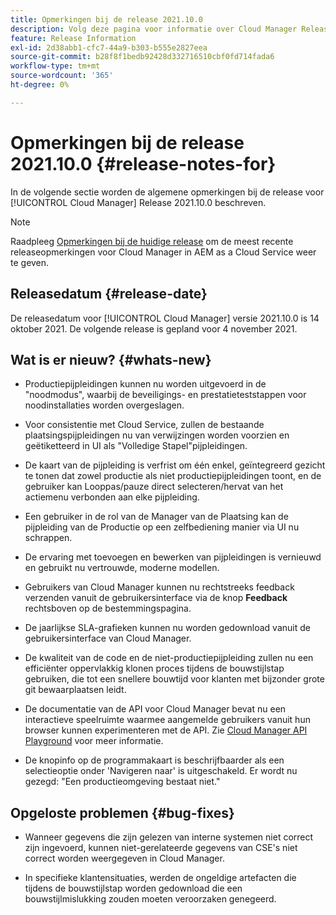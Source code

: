 ```yaml
---
title: Opmerkingen bij de release 2021.10.0
description: Volg deze pagina voor informatie over Cloud Manager Release 2021.10.0
feature: Release Information
exl-id: 2d38abb1-cfc7-44a9-b303-b555e2827eea
source-git-commit: b28f8f1bedb92428d332716510cbf0fd714fada6
workflow-type: tm+mt
source-wordcount: '365'
ht-degree: 0%

---
```


# Opmerkingen bij de release 2021.10.0 {#release-notes-for}

In de volgende sectie worden de algemene opmerkingen bij de release voor [!UICONTROL Cloud Manager] Release 2021.10.0 beschreven.

>[!NOTE]
>Raadpleeg [Opmerkingen bij de huidige release](https://experienceleague.adobe.com/docs/experience-manager-cloud-service/onboarding/getting-access/release-notes-cloud-manager/release-notes-cm-current.html?lang=en#getting-access) om de meest recente releaseopmerkingen voor Cloud Manager in AEM as a Cloud Service weer te geven.

## Releasedatum {#release-date}

De releasedatum voor [!UICONTROL Cloud Manager] versie 2021.10.0 is 14 oktober 2021.
De volgende release is gepland voor 4 november 2021.

## Wat is er nieuw? {#whats-new}

* Productiepijpleidingen kunnen nu worden uitgevoerd in de &quot;noodmodus&quot;, waarbij de beveiligings- en prestatieteststappen voor noodinstallaties worden overgeslagen.

* Voor consistentie met Cloud Service, zullen de bestaande plaatsingspijpleidingen nu van verwijzingen worden voorzien en geëtiketteerd in UI als &quot;Volledige Stapel&quot;pijpleidingen.

* De kaart van de pijpleiding is verfrist om één enkel, geïntegreerd gezicht te tonen dat zowel productie als niet productiepijpleidingen toont, en de gebruiker kan Looppas/pauze direct selecteren/hervat van het actiemenu verbonden aan elke pijpleiding.

* Een gebruiker in de rol van de Manager van de Plaatsing kan de pijpleiding van de Productie op een zelfbediening manier via UI nu schrappen.

* De ervaring met toevoegen en bewerken van pijpleidingen is vernieuwd en gebruikt nu vertrouwde, moderne modellen.

* Gebruikers van Cloud Manager kunnen nu rechtstreeks feedback verzenden vanuit de gebruikersinterface via de knop **Feedback** rechtsboven op de bestemmingspagina.

* De jaarlijkse SLA-grafieken kunnen nu worden gedownload vanuit de gebruikersinterface van Cloud Manager.

* De kwaliteit van de code en de niet-productiepijpleiding zullen nu een efficiënter oppervlakkig klonen proces tijdens de bouwstijlstap gebruiken, die tot een snellere bouwtijd voor klanten met bijzonder grote git bewaarplaatsen leidt.

* De documentatie van de API voor Cloud Manager bevat nu een interactieve speelruimte waarmee aangemelde gebruikers vanuit hun browser kunnen experimenteren met de API. Zie [Cloud Manager API Playground](https://www.adobe.io/experience-cloud/cloud-manager/reference/playground/) voor meer informatie.

* De knopinfo op de programmakaart is beschrijfbaarder als een selectieoptie onder &#39;Navigeren naar&#39; is uitgeschakeld. Er wordt nu gezegd: &quot;Een productieomgeving bestaat niet.&quot;


## Opgeloste problemen {#bug-fixes}

* Wanneer gegevens die zijn gelezen van interne systemen niet correct zijn ingevoerd, kunnen niet-gerelateerde gegevens van CSE&#39;s niet correct worden weergegeven in Cloud Manager.

* In specifieke klantensituaties, werden de ongeldige artefacten die tijdens de bouwstijlstap worden gedownload die een bouwstijlmislukking zouden moeten veroorzaken genegeerd.
